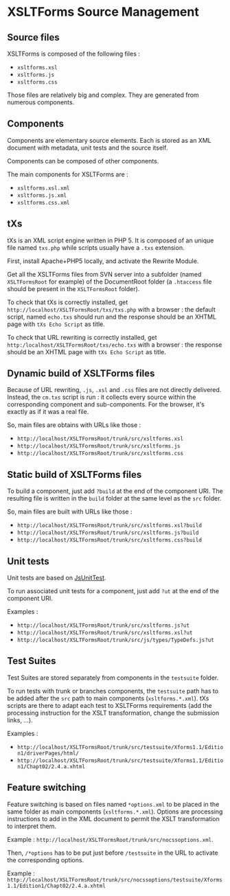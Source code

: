 # XSLTForms Source Management

## Source files

XSLTForms is composed of the following files :

- `xsltforms.xsl`
- `xsltforms.js`
- `xsltforms.css`

Those files are relatively big and complex. They are generated from numerous
components.


## Components

Components are elementary source elements. Each is stored as an XML document
with metadata, unit tests and the source itself.

Components can be composed of other components.

The main components for XSLTForms are :

- `xsltforms.xsl.xml`
- `xsltforms.js.xml`
- `xsltforms.css.xml`


## tXs

tXs is an XML script engine written in PHP 5. It is composed of an unique file
named `txs.php` while scripts usually have a `.txs` extension.

First, install Apache+PHP5 locally, and activate the Rewrite Module.

Get all the XSLTForms files from SVN server into a subfolder (named
`XSLTFormsRoot` for example) of the DocumentRoot folder (a `.htaccess` file
should be present in the `XSLTFormsRoot` folder).

To check that tXs is correctly installed, get
`http://localhost/XSLTFormsRoot/txs/txs.php` with a browser : the default
script, named `echo.txs` should run and the response should be an XHTML page
with `tXs Echo Script` as title.

To check that URL rewriting is correctly installed, get
`http:/localhost/XSLTFormsRoot/txs/echo.txs` with a browser : the response
should be an XHTML page with `tXs Echo Script` as title.


## Dynamic build of XSLTForms files

Because of URL rewriting, `.js`, `.xsl` and `.css` files are not directly delivered.
Instead, the `cm.txs` script is run : it collects every source within the
corresponding component and sub-components. For the browser, it's exactly as
if it was a real file.

So, main files are obtains with URLs like those :
- `http://localhost/XSLTFormsRoot/trunk/src/xsltforms.xsl`
- `http://localhost/XSLTFormsRoot/trunk/src/xsltforms.js`
- `http://localhost/XSLTFormsRoot/trunk/src/xsltforms.css`


## Static build of XSLTForms files

To build a component, just add `?build` at the end of the
component URI. The resulting file is written in the `build` folder at the
same level as the `src` folder.

So, main files are built with URLs like those :
- `http://localhost/XSLTFormsRoot/trunk/src/xsltforms.xsl?build`
- `http://localhost/XSLTFormsRoot/trunk/src/xsltforms.js?build`
- `http://localhost/XSLTFormsRoot/trunk/src/xsltforms.css?build`


## Unit tests

Unit tests are based on [JsUnitTest](http://jsunittest.com/).

To run associated unit tests for a component, just add `?ut` at the end of the
component URI.

Examples :
- `http://localhost/XSLTFormsRoot/trunk/src/xsltforms.js?ut`
- `http://localhost/XSLTFormsRoot/trunk/src/xsltforms.xsl?ut`
- `http://localhost/XSLTFormsRoot/trunk/src/js/types/TypeDefs.js?ut`


## Test Suites

Test Suites are stored separately from components in the `testsuite` folder.

To run tests with trunk or branches components, the `testsuite` path has to be
added after the `src` path to main components (`xsltforms.*.xml`).
tXs scripts are there to adapt each test to XSLTForms requirements (add the
processing instruction for the XSLT transformation, change the submission
links, ...).

Examples :

- `http://localhost/XSLTFormsRoot/trunk/src/testsuite/Xforms1.1/Edition1/driverPages/html/`
- `http://localhost/XSLTFormsRoot/trunk/src/testsuite/Xforms1.1/Edition1/Chapt02/2.4.a.xhtml`


## Feature switching

Feature switching is based on files named `*options.xml` to be placed in the
same folder as main components (`xsltforms.*.xml`). Options are processing
instructions to add in the XML document to permit the XSLT transformation to
interpret them.

Example : `http://localhost/XSLTFormsRoot/trunk/src/nocssoptions.xml`.

Then, `/*options` has to be put just before `/testsuite` in the URL to
activate the corresponding options.

Example : `http://localhost/XSLTFormsRoot/trunk/src/nocssoptions/testsuite/Xforms1.1/Edition1/Chapt02/2.4.a.xhtml`
